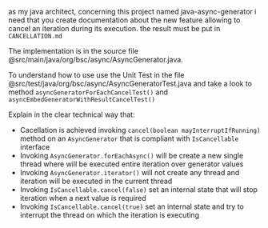 as my java architect, concerning this project named java-async-generator i need that you create documentation about the new feature allowing to cancel an iteration during its execution. the result must be put in `CANCELLATION.md`

The implementation is in the source file @src/main/java/org/bsc/async/AsyncGenerator.java. 

To understand how to use use the Unit Test in the file @src/test/java/org/bsc/async/AsyncGeneratorTest.java and take a look to method `asyncGeneratorForEachCancelTest()` and `asyncEmbedGeneratorWithResultCancelTest()`

Explain in the clear technical way that:

* Cacellation is achieved invoking `cancel(boolean mayInterruptIfRunning)` method on an `AsyncGenerator` that is compliant with `IsCancellable` interface
* Invoking `AsyncGenerator.forEachAsync()` will be create a new single thread where will be executed entire iteration over generator values 
* Invoking `AsyncGenerator.iterator()` will not create any thread and iteration will be executed in the current thread
* Invoking `IsCancellable.cancel(false)` set an internal state that will stop iteration when a next value is required
* Invoking `IsCancellable.cancel(true)` set an internal state and try to interrupt the thread on which the iteration is executing

